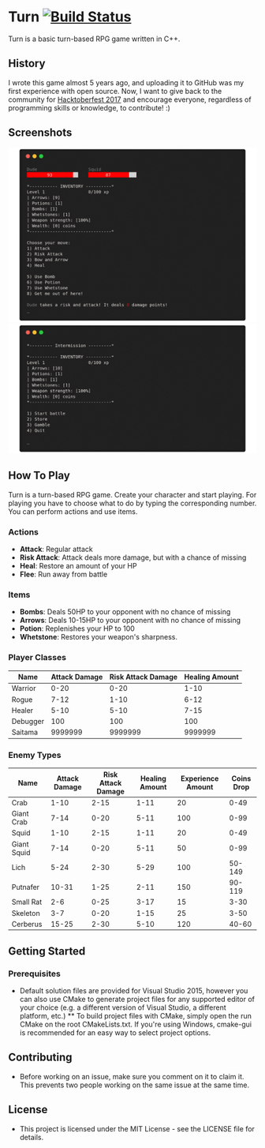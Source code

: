 # Turn [![Build Status](https://travis-ci.org/tagniam/Turn.svg?branch=master)](https://travis-ci.org/tagniam/Turn)
Turn is a basic turn-based RPG game written in C++. 

## History
I wrote this game almost 5 years ago, and uploading it to GitHub was my first experience with open source. Now, I want to give back to the community for [Hacktoberfest 2017](https://hacktoberfest.digitalocean.com/) and encourage everyone, regardless of programming skills or knowledge, to contribute! :)  

## Screenshots

![Battle screen](screenshots/battle.png)
![Menu screen](screenshots/menu.png)

## How To Play

Turn is a turn-based RPG game. Create your character and start playing. For playing you have to choose what to do by typing the corresponding number. You can perform actions and use items.

### Actions
* **Attack**: Regular attack
* **Risk Attack**: Attack deals more damage, but with a chance of missing
* **Heal**: Restore an amount of your HP
* **Flee**: Run away from battle

### Items
* **Bombs**: Deals 50HP to your opponent with no chance of missing
* **Arrows**: Deals 10-15HP to your opponent with no chance of missing
* **Potion**: Replenishes your HP to 100
* **Whetstone**: Restores your weapon's sharpness.

### Player Classes
| Name     | Attack Damage | Risk Attack Damage | Healing Amount |
|----------|---------------|--------------------|----------------|
| Warrior  |      0-20     |        0-20        |      1-10      |
| Rogue    |      7-12     |        1-10        |      6-12      |
| Healer   |      5-10     |        5-10        |      7-15      |
| Debugger |      100      |         100        |       100      |
| Saitama  |    9999999    |       9999999      |     9999999    |

### Enemy Types
| Name        | Attack Damage | Risk Attack Damage | Healing Amount | Experience Amount | Coins Drop |
|-------------|---------------|--------------------|----------------|-------------------|------------|
| Crab        |      1-10     |        2-15        |      1-11      |         20        |    0-49    |
| Giant Crab  |      7-14     |        0-20        |      5-11      |        100        |    0-99    |
| Squid       |      1-10     |        2-15        |      1-11      |         20        |    0-49    |
| Giant Squid |      7-14     |        0-20        |      5-11      |         50        |    0-99    |
| Lich        |      5-24     |        2-30        |      5-29      |        100        |   50-149   |
| Putnafer    |      10-31    |        1-25        |      2-11      |        150        |   90-119   |
| Small Rat   |       2-6     |        0-25        |      3-17      |         15        |    3-30    |
| Skeleton    |       3-7     |        0-20        |      1-15      |         25        |    3-50    |
| Cerberus    |      15-25    |        2-30        |      5-10      |        120        |   40-60    |

## Getting Started
### Prerequisites
* Default solution files are provided for Visual Studio 2015, however you can also use CMake to generate project files for any supported
editor of your choice (e.g. a different version of Visual Studio, a different platform, etc.)
** To build project files with CMake, simply open the run CMake on the root CMakeLists.txt. If you're using Windows, cmake-gui is recommended
for an easy way to select project options.

## Contributing
* Before working on an issue, make sure you comment on it to claim it. This prevents two people working on the same issue at the same time.

## License
* This project is licensed under the MIT License - see the LICENSE file for details.

